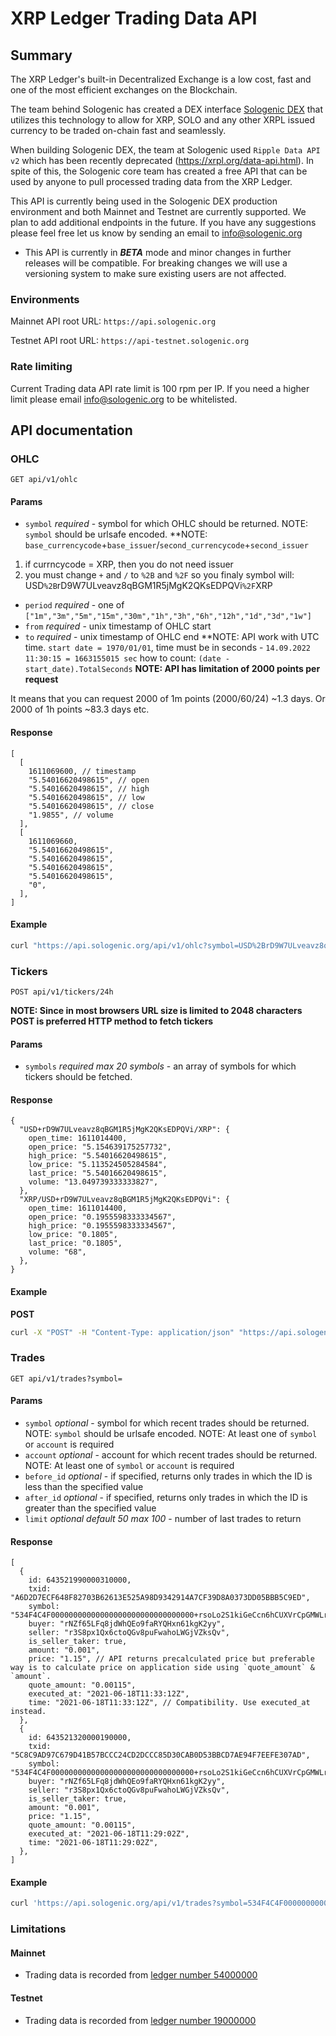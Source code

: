 # XRP Ledger Trading Data API

## Summary

The XRP Ledger's built-in Decentralized Exchange is a low cost, fast and one of the most efficient exchanges on the Blockchain.

The team behind Sologenic has created a DEX interface [Sologenic DEX](https://sologenic.org/) that utilizes this technology to allow for XRP, SOLO and any other XRPL issued currency to be traded on-chain fast and seamlessly.

When building Sologenic DEX, the team at Sologenic used `Ripple Data API v2` which has been recently deprecated (https://xrpl.org/data-api.html). In spite of this, the Sologenic core team has created a free API that can be used by anyone to pull processed trading data from the XRP Ledger.

This API is currently being used in the Sologenic DEX production environment and both Mainnet and Testnet are currently supported.
We plan to add additional endpoints in the future. If you have any suggestions please feel free let us know by sending an email to info@sologenic.org

- This API is currently in **_BETA_** mode and minor changes in further releases will be compatible. For breaking changes we will use a versioning system to make sure existing users are not affected.

### Environments

Mainnet API root URL: `https://api.sologenic.org`

Testnet API root URL: `https://api-testnet.sologenic.org`

### Rate limiting

Current Trading data API rate limit is 100 rpm per IP. If you need a higher limit please email info@sologenic.org to be whitelisted.

## API documentation

### OHLC

`GET api/v1/ohlc`

#### Params

- `symbol` _required_ - symbol for which OHLC should be returned. NOTE: `symbol` should be urlsafe encoded.
**NOTE: 
`base_currencycode`+`base_issuer`/`second_currencycode`+`second_issuer`
1) if currncycode = XRP, then you do not need issuer
2) you must change `+` and `/` to `%2B` and `%2F`
so you finaly symbol will: USD`%2B`rD9W7ULveavz8qBGM1R5jMgK2QKsEDPQVi`%2F`XRP

- `period` _required_ - one of `["1m","3m","5m","15m","30m","1h","3h","6h","12h","1d","3d","1w"]`
- `from` _required_ - unix timestamp of OHLC start
- `to` _required_ - unix timestamp of OHLC end
**NOTE: API work with UTC time. `start date = 1970/01/01`, time must be in seconds - `14.09.2022 11:30:15 = 1663155015 sec`
how to count: `(date - start_date).TotalSeconds`
**NOTE: API has limitation of 2000 points per request**

It means that you can request 2000 of 1m points (2000/60/24) ~1.3 days. Or 2000 of 1h points ~83.3 days etc.

#### Response

```json5
[
  [
    1611069600, // timestamp
    "5.54016620498615", // open
    "5.54016620498615", // high
    "5.54016620498615", // low
    "5.54016620498615", // close
    "1.9855", // volume
  ],
  [
    1611069660,
    "5.54016620498615",
    "5.54016620498615",
    "5.54016620498615",
    "5.54016620498615",
    "0",
  ],
]
```

#### Example

```bash
curl "https://api.sologenic.org/api/v1/ohlc?symbol=USD%2BrD9W7ULveavz8qBGM1R5jMgK2QKsEDPQVi%2FXRP&period=1m&from=1611007200&to=1611070980"
```

### Tickers

`POST api/v1/tickers/24h`

**NOTE: Since in most browsers URL size is limited to 2048 characters POST is preferred HTTP method to fetch tickers**

#### Params

- `symbols` _required max 20 symbols_ - an array of symbols for which tickers should be fetched.

#### Response

```json5
{
  "USD+rD9W7ULveavz8qBGM1R5jMgK2QKsEDPQVi/XRP": {
    open_time: 1611014400,
    open_price: "5.154639175257732",
    high_price: "5.54016620498615",
    low_price: "5.113524505284584",
    last_price: "5.54016620498615",
    volume: "13.049739333333827",
  },
  "XRP/USD+rD9W7ULveavz8qBGM1R5jMgK2QKsEDPQVi": {
    open_time: 1611014400,
    open_price: "0.1955598333334567",
    high_price: "0.1955598333334567",
    low_price: "0.1805",
    last_price: "0.1805",
    volume: "68",
  },
}
```

#### Example

**POST**

```bash
curl -X "POST" -H "Content-Type: application/json" "https://api.sologenic.org/api/v1/tickers/24h" --data '{"symbols": ["USD+rD9W7ULveavz8qBGM1R5jMgK2QKsEDPQVi/XRP", "XRP/USD+rD9W7ULveavz8qBGM1R5jMgK2QKsEDPQVi"]}'
```

### Trades

`GET api/v1/trades?symbol=`

#### Params

- `symbol` _optional_ - symbol for which recent trades should be returned. NOTE: `symbol` should be urlsafe encoded.
  NOTE: At least one of `symbol` or `account` is required
- `account` _optional_ - account for which recent trades should be returned. NOTE: At least one of `symbol` or `account` is required
- `before_id` _optional_ - if specified, returns only trades in which the ID is less than the specified value
- `after_id` _optional_ - if specified, returns only trades in which the ID is greater than the specified value
- `limit` _optional default 50 max 100_ - number of last trades to return

#### Response

```json5
[
  {
    id: 643521990000310000,
    txid: "A6D2D7ECF648F82703B62613E525A98D9342914A7CF39D8A0373DD05BBB5C9ED",
    symbol: "534F4C4F00000000000000000000000000000000+rsoLo2S1kiGeCcn6hCUXVrCpGMWLrRrLZz/XRP",
    buyer: "rNZf65LFq8jdWhQEo9faRYQHxn61kgK2yy",
    seller: "r3S8px1Qx6ctoQGv8puFwahoLWGjVZksQv",
    is_seller_taker: true,
    amount: "0.001",
    price: "1.15", // API returns precalculated price but preferable way is to calculate price on application side using `quote_amount` & `amount`.
    quote_amount: "0.00115",
    executed_at: "2021-06-18T11:33:12Z",
    time: "2021-06-18T11:33:12Z", // Compatibility. Use executed_at instead.
  },
  {
    id: 643521320000190000,
    txid: "5C8C9AD97C679D41B57BCCC24CD2DCCC85D30CAB0D53BBCD7AE94F7EEFE307AD",
    symbol: "534F4C4F00000000000000000000000000000000+rsoLo2S1kiGeCcn6hCUXVrCpGMWLrRrLZz/XRP",
    buyer: "rNZf65LFq8jdWhQEo9faRYQHxn61kgK2yy",
    seller: "r3S8px1Qx6ctoQGv8puFwahoLWGjVZksQv",
    is_seller_taker: true,
    amount: "0.001",
    price: "1.15",
    quote_amount: "0.00115",
    executed_at: "2021-06-18T11:29:02Z",
    time: "2021-06-18T11:29:02Z",
  },
]
```

#### Example

```bash
curl 'https://api.sologenic.org/api/v1/trades?symbol=534F4C4F00000000000000000000000000000000%2BrsoLo2S1kiGeCcn6hCUXVrCpGMWLrRrLZz%2FXRP&account=r3S8px1Qx6ctoQGv8puFwahoLWGjVZksQv&before_id=643521990000320000&after_id=643521320000180000'
```

### Limitations
#### Mainnet

- Trading data is recorded from [ledger number 54000000](https://xrpscan.com/ledger/54000000)


#### Testnet
- Trading data is recorded from [ledger number 19000000](https://xrpscan.com/ledger/19000000)


